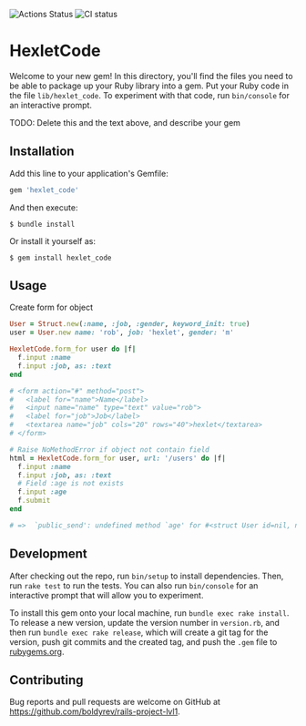 ![Actions Status](https://github.com/boldyrev/rails-project-lvl1/workflows/hexlet-check/badge.svg)
![CI status](https://github.com/boldyrev/rails-project-lvl1/actions/workflows/main.yml/badge.svg)

# HexletCode

Welcome to your new gem! In this directory, you'll find the files you need to be able to package up your Ruby library into a gem. Put your Ruby code in the file `lib/hexlet_code`. To experiment with that code, run `bin/console` for an interactive prompt.

TODO: Delete this and the text above, and describe your gem

## Installation

Add this line to your application's Gemfile:

```ruby
gem 'hexlet_code'
```

And then execute:

    $ bundle install

Or install it yourself as:

    $ gem install hexlet_code

## Usage

Create form for object

```ruby
User = Struct.new(:name, :job, :gender, keyword_init: true)
user = User.new name: 'rob', job: 'hexlet', gender: 'm'

HexletCode.form_for user do |f|
  f.input :name
  f.input :job, as: :text
end

# <form action="#" method="post">
#   <label for="name">Name</label>
#   <input name="name" type="text" value="rob">
#   <label for="job">Job</label>
#   <textarea name="job" cols="20" rows="40">hexlet</textarea>
# </form>

# Raise NoMethodError if object not contain field
html = HexletCode.form_for user, url: '/users' do |f|
  f.input :name
  f.input :job, as: :text
  # Field :age is not exists
  f.input :age
  f.submit
end

# =>  `public_send': undefined method `age' for #<struct User id=nil, name=nil, job=nil> (NoMethodError)

```

## Development

After checking out the repo, run `bin/setup` to install dependencies. Then, run `rake test` to run the tests. You can also run `bin/console` for an interactive prompt that will allow you to experiment.

To install this gem onto your local machine, run `bundle exec rake install`. To release a new version, update the version number in `version.rb`, and then run `bundle exec rake release`, which will create a git tag for the version, push git commits and the created tag, and push the `.gem` file to [rubygems.org](https://rubygems.org).

## Contributing

Bug reports and pull requests are welcome on GitHub at https://github.com/boldyrev/rails-project-lvl1.
